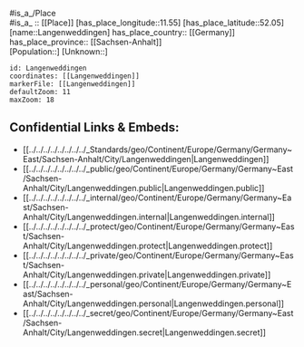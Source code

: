 ﻿---
location: [52.05,11.55] 
mapzoom: [7,12] 
mapmarker: city 
type: City
tags:
- geo/City


SpocWebEntityId: 31834
isDeleted: false
confidential: public

---
#is_a_/Place  
#is_a_ :: [[Place]] 
[has_place_longitude::11.55] 
[has_place_latitude::52.05] 
[name::Langenweddingen] 
has_place_country:: [[Germany]]  
has_place_province:: [[Sachsen-Anhalt]]  
[Population::] 
[Unknown::] 


```leaflet
id: Langenweddingen
coordinates: [[Langenweddingen]] 
markerFile: [[Langenweddingen]] 
defaultZoom: 11 
maxZoom: 18
```


## Confidential Links & Embeds: 
- [[../../../../../../../../_Standards/geo/Continent/Europe/Germany/Germany~East/Sachsen-Anhalt/City/Langenweddingen|Langenweddingen]] 
- [[../../../../../../../../_public/geo/Continent/Europe/Germany/Germany~East/Sachsen-Anhalt/City/Langenweddingen.public|Langenweddingen.public]] 
- [[../../../../../../../../_internal/geo/Continent/Europe/Germany/Germany~East/Sachsen-Anhalt/City/Langenweddingen.internal|Langenweddingen.internal]] 
- [[../../../../../../../../_protect/geo/Continent/Europe/Germany/Germany~East/Sachsen-Anhalt/City/Langenweddingen.protect|Langenweddingen.protect]] 
- [[../../../../../../../../_private/geo/Continent/Europe/Germany/Germany~East/Sachsen-Anhalt/City/Langenweddingen.private|Langenweddingen.private]] 
- [[../../../../../../../../_personal/geo/Continent/Europe/Germany/Germany~East/Sachsen-Anhalt/City/Langenweddingen.personal|Langenweddingen.personal]] 
- [[../../../../../../../../_secret/geo/Continent/Europe/Germany/Germany~East/Sachsen-Anhalt/City/Langenweddingen.secret|Langenweddingen.secret]] 
